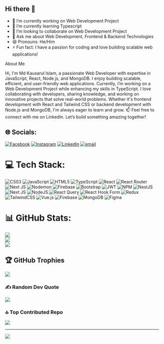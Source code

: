 ## Hi there 👋

- 🔭 I’m currently working on Web Development Project
- 🌱 I’m currently learning Typescript
- 👯 I’m looking to collaborate on Web Development Project
- 💬 Ask me about Web Development, Frontend & Backend Technologies
- 😄 Pronouns: He/Him
- ⚡ Fun fact: I have a passion for coding and love building scalable web applications!

About Me

Hi, I'm Md Kausarul Islam, a passionate Web Developer with expertise in JavaScript, React, Node.js, and MongoDB. I enjoy building scalable, efficient, and user-friendly web applications. Currently, I’m working on a Web Development Project while enhancing my skills in TypeScript.
I love collaborating with developers, sharing knowledge, and working on innovative projects that solve real-world problems. Whether it's frontend development with React and Tailwind CSS or backend development with Node.js and MongoDB, I'm always eager to learn and grow.
📫 Feel free to connect with me on LinkedIn. Let’s build something amazing together!


## 🌐 Socials:
[![Facebook](https://img.shields.io/badge/Facebook-%231877F2.svg?logo=Facebook&logoColor=white)](https://facebook.com/kausarul05) [![Instagram](https://img.shields.io/badge/Instagram-%23E4405F.svg?logo=Instagram&logoColor=white)](https://instagram.com/kauserul0055) [![LinkedIn](https://img.shields.io/badge/LinkedIn-%230077B5.svg?logo=linkedin&logoColor=white)](https://linkedin.com/in/md-kauserul-islam/) [![email](https://img.shields.io/badge/Email-D14836?logo=gmail&logoColor=white)](mailto:kauserulislam0055@gmail.com) 

# 💻 Tech Stack:
![CSS3](https://img.shields.io/badge/css3-%231572B6.svg?style=for-the-badge&logo=css3&logoColor=white) ![JavaScript](https://img.shields.io/badge/javascript-%23323330.svg?style=for-the-badge&logo=javascript&logoColor=%23F7DF1E) ![HTML5](https://img.shields.io/badge/html5-%23E34F26.svg?style=for-the-badge&logo=html5&logoColor=white) ![TypeScript](https://img.shields.io/badge/typescript-%23007ACC.svg?style=for-the-badge&logo=typescript&logoColor=white) ![React](https://img.shields.io/badge/react-%2320232a.svg?style=for-the-badge&logo=react&logoColor=%2361DAFB) ![React Router](https://img.shields.io/badge/React_Router-CA4245?style=for-the-badge&logo=react-router&logoColor=white) ![Next JS](https://img.shields.io/badge/Next-black?style=for-the-badge&logo=next.js&logoColor=white) ![Nodemon](https://img.shields.io/badge/NODEMON-%23323330.svg?style=for-the-badge&logo=nodemon&logoColor=%BBDEAD) ![Firebase](https://img.shields.io/badge/firebase-%23039BE5.svg?style=for-the-badge&logo=firebase) ![Bootstrap](https://img.shields.io/badge/bootstrap-%238511FA.svg?style=for-the-badge&logo=bootstrap&logoColor=white) ![JWT](https://img.shields.io/badge/JWT-black?style=for-the-badge&logo=JSON%20web%20tokens) ![NPM](https://img.shields.io/badge/NPM-%23CB3837.svg?style=for-the-badge&logo=npm&logoColor=white) ![NestJS](https://img.shields.io/badge/nestjs-%23E0234E.svg?style=for-the-badge&logo=nestjs&logoColor=white) ![Next JS](https://img.shields.io/badge/Next-black?style=for-the-badge&logo=next.js&logoColor=white) ![NodeJS](https://img.shields.io/badge/node.js-6DA55F?style=for-the-badge&logo=node.js&logoColor=white) ![React Query](https://img.shields.io/badge/-React%20Query-FF4154?style=for-the-badge&logo=react%20query&logoColor=white) ![React Hook Form](https://img.shields.io/badge/React%20Hook%20Form-%23EC5990.svg?style=for-the-badge&logo=reacthookform&logoColor=white) ![Redux](https://img.shields.io/badge/redux-%23593d88.svg?style=for-the-badge&logo=redux&logoColor=white) ![TailwindCSS](https://img.shields.io/badge/tailwindcss-%2338B2AC.svg?style=for-the-badge&logo=tailwind-css&logoColor=white) ![Vue.js](https://img.shields.io/badge/vue.js-%2335495e.svg?style=for-the-badge&logo=vuedotjs&logoColor=%234FC08D) ![Firebase](https://img.shields.io/badge/firebase-a08021?style=for-the-badge&logo=firebase&logoColor=ffcd34) ![MongoDB](https://img.shields.io/badge/MongoDB-%234ea94b.svg?style=for-the-badge&logo=mongodb&logoColor=white) ![Figma](https://img.shields.io/badge/figma-%23F24E1E.svg?style=for-the-badge&logo=figma&logoColor=white)
# 📊 GitHub Stats:
![](https://github-readme-stats.vercel.app/api?username=kausarul05&theme=calm_pink&hide_border=false&include_all_commits=false&count_private=false)<br/>
![](https://nirzak-streak-stats.vercel.app/?user=kausarul05&theme=calm_pink&hide_border=false)<br/>
![](https://github-readme-stats.vercel.app/api/top-langs/?username=kausarul05&theme=calm_pink&hide_border=false&include_all_commits=false&count_private=false&layout=compact)

## 🏆 GitHub Trophies
![](https://github-profile-trophy.vercel.app/?username=kausarul05&theme=radical&no-frame=false&no-bg=true&margin-w=4)

### ✍️ Random Dev Quote
![](https://quotes-github-readme.vercel.app/api?type=horizontal&theme=radical)

### 🔝 Top Contributed Repo
![](https://github-contributor-stats.vercel.app/api?username=kausarul05&limit=5&theme=dark&combine_all_yearly_contributions=true)

---
[![](https://visitcount.itsvg.in/api?id=kausarul05&icon=0&color=0)](https://visitcount.itsvg.in)

<!-- Proudly created with GPRM ( https://gprm.itsvg.in ) -->
